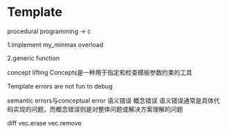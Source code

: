 # Template

procedural programming -> c

1.implement my_minmax
overload

2.generic function

concept lifting
Concepts是一种用于指定和检查模板参数约束的工具

Template errors are not fun to debug

semantic errors与conceptual error
语义错误 概念错误
语义错误通常是具体代码实现的问题，而概念错误则是对整体问题或解决方案理解的问题

diff vec.erase vec.remove
